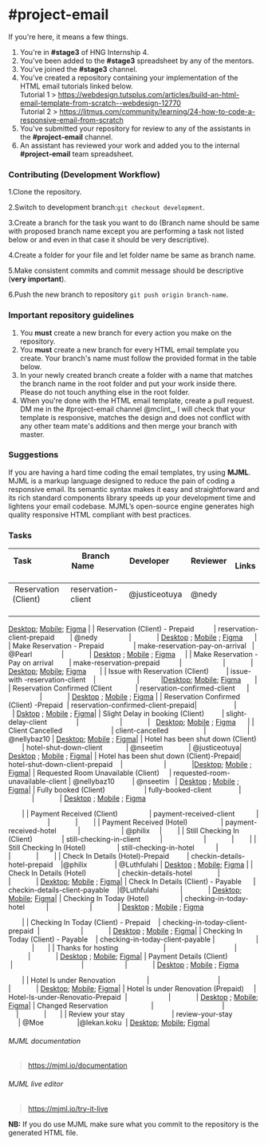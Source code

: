 # #project-email

If you're here, it means a few things.

1.  You're in <strong>#stage3</strong> of HNG Internship 4.
2.  You've been added to the <strong>#stage3</strong> spreadsheet by any of the mentors.
3.  You've joined the <strong>#stage3</strong> channel.
4.  You've created a repository containing your implementation of the HTML email tutorials linked below.
    <br>
    Tutorial 1 > https://webdesign.tutsplus.com/articles/build-an-html-email-template-from-scratch--webdesign-12770
    <br>
    Tutorial 2 > https://litmus.com/community/learning/24-how-to-code-a-responsive-email-from-scratch
5.  You've submitted your repository for review to any of the assistants in the <strong>#project-email</strong> channel.
6.  An assistant has reviewed your work and added you to the internal <strong>#project-email</strong> team spreadsheet.


### Contributing (Development Workflow)
1.Clone the repository. 

2.Switch to development branch:```git checkout development```.

3.Create a branch for the task you want to do (Branch name should be same with proposed branch name except you are performing a task not listed below or and even in that case it should be very descriptive).

4.Create a folder for your file and let folder name be same as branch name.

5.Make consistent commits and commit message should be descriptive (<strong>very important</strong>).

6.Push the new branch to repository ```git push origin branch-name```.

### Important repository guidelines

1.  You <strong>must</strong> create a new branch for every action you make on the repository.
2.  You <strong>must</strong> create a new branch for every HTML email template you create. Your branch's name must follow the provided format in the table below.
3.  In your newly created branch create a folder with a name that matches the branch name in the root folder and put your work inside there. Please do not touch anything else in the root folder.
4.  When you're done with the HTML email template, create a pull request. DM me in the #project-email channel @mclint\_, I will check that your template is responsive, matches the design and does not conflict with any other team mate's additions and then merge your branch with master.

### Suggestions

If you are having a hard time coding the email templates, try using <strong>MJML</strong>.
<br>
MJML is a markup language designed to reduce the pain of coding a responsive email. Its semantic syntax makes it easy and straightforward and its rich standard components library speeds up your development time and lightens your email codebase. MJML’s open-source engine generates high quality responsive HTML compliant with best practices.
### Tasks
| Task                                     | Branch Name                       | Developer            | Reviewer    | Links|
| ---------------------------------------- | --------------------------------- | -------------------- | ----------- |------|
| Reservation (Client)                     | reservation-client                | @justiceotuya        | @nedy       |
[Desktop](https://res.cloudinary.com/teexee19/image/upload/v1523723556/Reservation%20is%20being%20processed%28client%29/Reservation.png);
[Mobile](https://res.cloudinary.com/teexee19/image/upload/v1523723555/Reservation%20is%20being%20processed%28client%29/mobile_size_reservation_processed.png);
[Figma](https://www.figma.com/file/EScD1TxAH8gILZKSXRFVIwtM/Reservation-is-being-processed-(Client))
|
| Reservation (Client) - Prepaid           | reservation-client-prepaid        | @nedy                |             | [Desktop](https://res.cloudinary.com/teexee19/image/upload/v1523723556/Reservation%20is%20being%20processed%28client%29/Reservation-1.png) ;
[Mobile](https://res.cloudinary.com/teexee19/image/upload/v1523723555/Reservation%20is%20being%20processed%28client%29/mobile_size_prepaid_reservation_processed.png) ;
[Figma](https://www.figma.com/file/EScD1TxAH8gILZKSXRFVIwtM/Reservation-is-being-processed-(Client))      |
| Make Reservation - Prepaid               | make-reservation-pay-on-arrival   | @Pearl               |             | [Desktop](https://res.cloudinary.com/teexee19/image/upload/v1523819875/Make%20reservation/Make_Reservation_Prepaid.png) ; [Mobile](https://res.cloudinary.com/teexee19/image/upload/v1523819876/Make%20reservation/mobile_size_Pre-paid.png) ;
[Figma](https://www.figma.com/file/crVkECZ3V9eyomXeFZ7nQV/Make-reservation-Hotel)     |
| Make Reservation - Pay on arrival        | make-reservation-prepaid          |                      |             | [Desktop](https://res.cloudinary.com/teexee19/image/upload/v1523819882/Make%20reservation/mobile_size_Pay_on_arrival.png);
[Mobile](https://res.cloudinary.com/teexee19/image/upload/v1523819876/Make%20reservation/Make_Reservation_Pay_on_arrival.png);
[Figma](https://www.figma.com/file/crVkECZ3V9eyomXeFZ7nQV/Make-reservation-Hotel)       |
| Issue with Reservation (Client)          | issue-with -reservation-client    |                      |             |[Desktop](https://res.cloudinary.com/teexee19/image/upload/v1523819904/Make%20reservation/Issue_with_reservation_Client.png);
[Mobile](https://res.cloudinary.com/teexee19/image/upload/v1523819877/Make%20reservation/mobile_size_Issue_with_reservation.png);
[Figma](https://www.figma.com/file/crVkECZ3V9eyomXeFZ7nQV/Make-reservation-Hotel)       |
| Reservation Confirmed (Client            | reservation-confirmed-client      |                      |             | 
[Desktop](https://res.cloudinary.com/teexee19/image/upload/v1523723523/Reservation%20Confirmation/Reservation_confirmed_Client.png) ; 
[Mobile](https://res.cloudinary.com/teexee19/image/upload/v1523723523/Reservation%20Confirmation/mobile_size_Reservation_confirmed.png) ;
[Figma](https://www.figma.com/file/NBqefPVlbur8kW2EfgYmfR5Q/Reservation-confirmed-(Client))
|
| Reservation Confirmed (Client) -Prepaid  | reservation-confirmed-client-prepaid|                    |             | 
[Dsktop](https://res.cloudinary.com/teexee19/image/upload/v1523723523/Reservation%20Confirmation/Prepaid.png) ;
[Mobile](https://res.cloudinary.com/teexee19/image/upload/v1523723523/Reservation%20Confirmation/mobile_size-1_reservation_confirmed.png) ;
[Figma](https://www.figma.com/file/NBqefPVlbur8kW2EfgYmfR5Q/Reservation-confirmed-(Client))|
| Slight Delay in booking (Client)         | slight-delay-client               |                      |             |  
[Desktop](https://res.cloudinary.com/teexee19/image/upload/v1523723629/Slight%20delay%20in%20booking%28client%29/slight_delay.png);
[Mobile](https://res.cloudinary.com/teexee19/image/upload/v1523723628/Slight%20delay%20in%20booking%28client%29/mobile_size.png) ;
[Figma](https://www.figma.com/file/ZVdrXvyj1xoYXPxPWFPF1uwG/Slight-delay-in-booking(client))
      |
| Client Cancelled                         | client-cancelled                  |                      | @nellybaz10 |
[Desktop](https://res.cloudinary.com/teexee19/image/upload/v1523725101/Cancellation%20Request/client_cancelled.png);
[Mobile](https://res.cloudinary.com/teexee19/image/upload/v1523725101/Cancellation%20Request/mobile_size_client_cancelled.png) ;
[Figma](https://www.figma.com/file/M4WwbnK3MmyIEaTSiuf1SGmZ/cancelation-requests)|
| Hotel has been shut down (Client)        | hotel-shut-down-client            | @nseetim             | @justiceotuya| 
[Desktop](https://res.cloudinary.com/teexee19/image/upload/v1523723415/Hotel%20has%20been%20shut%20down%20%28client%29/hotel_has_been_shutdown.png) ;
[Mobile](https://res.cloudinary.com/teexee19/image/upload/v1523723415/Hotel%20has%20been%20shut%20down%20%28client%29/mobile_size_hotel_shut_down.png) ;
[Figma](https://www.figma.com/file/cptnHmPUxqluT4eCMjP2fl32/Hotel-has-been-shut-down-(client))|
| Hotel has been shut down (Client)-Prepaid| hotel-shut-down-client-prepaid    |                      |             |[Desktop](https://res.cloudinary.com/teexee19/image/upload/v1523723416/Hotel%20has%20been%20shut%20down%20%28client%29/prepaid.png);
[Mobile](https://res.cloudinary.com/teexee19/image/upload/v1523723416/Hotel%20has%20been%20shut%20down%20%28client%29/mobile_size-1_hotel_shut_down.png) ;
[Figma](https://www.figma.com/file/cptnHmPUxqluT4eCMjP2fl32/Hotel-has-been-shut-down-(client))|
| Requested Room Unavailable (Client)      | requested-room-unavailable-client | @nellybaz10          | @nseetim    | 
[Desktop](https://res.cloudinary.com/teexee19/image/upload/v1523725101/Cancellation%20Request/requested_room_unavailable-1.png) ;
[Mobile](https://res.cloudinary.com/teexee19/image/upload/v1523725101/Cancellation%20Request/mobile_size_room_unavailable.png) ;
[Figma](https://www.figma.com/file/M4WwbnK3MmyIEaTSiuf1SGmZ/cancelation-requests)|
| Fully booked (Client)                    | fully-booked-client               |                      |             | 
[Desktop](https://res.cloudinary.com/teexee19/image/upload/v1523723366/fully%20booked/fully_booked.png) ;
[Mobile](https://res.cloudinary.com/teexee19/image/upload/v1523723366/fully%20booked/mobile_size_fully_booked.png) ;
[Figma](https://www.figma.com/file/aX7ldoqF3jHZUq5PUhMHdGf5/fully-booked)


       |
| Payment Received (Client)                | payment-received-client           |                      |             |        |
| Payment Received (Hotel)                 | payment-received-hotel            |                      | @philix     |        |
| Still Checking In (Client)               | still-checking-in-client          |                      |             |        |
| Still Checking In (Hotel)                | still-checking-in-hotel           |                      |             |        |
| Check In Details (Hotel)-Prepaid         | checkin-details-hotel-prepaid     |@philix               | @Luthfulahi |
[Desktop](https://res.cloudinary.com/teexee19/image/upload/v1523723390/HERE%20ARE%20YOUR%20DETAILS%20FOR%20YOUR%20CHECK-IN%20AT%20%24Hotel_name/prepaid_HERE_ARE_YOUR_DETAILS_FOR_YOUR_CHECK-IN_AT_Hotel_name.png) ;
[Mobile](https://res.cloudinary.com/teexee19/image/upload/v1523723390/HERE%20ARE%20YOUR%20DETAILS%20FOR%20YOUR%20CHECK-IN%20AT%20%24Hotel_name/mobile_size-1.png);
[Figma](https://www.figma.com/file/KlyAcSnLxG7e92hB8nPaiEqo/HERE-ARE-YOUR-DETAILS-FOR-YOUR-CHECK-IN-AT-%24Hotel_name) |
| Check In Details (Hotel)                 | checkin-details-hotel             |                      |             |
[Dexktop](https://res.cloudinary.com/teexee19/image/upload/v1523723390/HERE%20ARE%20YOUR%20DETAILS%20FOR%20YOUR%20CHECK-IN%20AT%20%24Hotel_name/client_will_be_checking_in.png);
[Mobile](https://res.cloudinary.com/teexee19/image/upload/v1523723391/HERE%20ARE%20YOUR%20DETAILS%20FOR%20YOUR%20CHECK-IN%20AT%20%24Hotel_name/mobile_size-2.png) ;
[Figma](https://www.figma.com/file/KlyAcSnLxG7e92hB8nPaiEqo/HERE-ARE-YOUR-DETAILS-FOR-YOUR-CHECK-IN-AT-%24Hotel_name)|
| Check In Details (Client) - Payable      | checkin-details-client-payable    |@Luthfulahi           |             | 
[Desktop](https://res.cloudinary.com/teexee19/image/upload/v1523723390/HERE%20ARE%20YOUR%20DETAILS%20FOR%20YOUR%20CHECK-IN%20AT%20%24Hotel_name/Payable_HERE_ARE_YOUR_DETAILS_FOR_YOUR_CHECK-IN_AT_Hotel_name.png);
[Mobile](https://res.cloudinary.com/teexee19/image/upload/v1523723391/HERE%20ARE%20YOUR%20DETAILS%20FOR%20YOUR%20CHECK-IN%20AT%20%24Hotel_name/mobile_size.png);
[Figma](https://www.figma.com/file/KlyAcSnLxG7e92hB8nPaiEqo/HERE-ARE-YOUR-DETAILS-FOR-YOUR-CHECK-IN-AT-%24Hotel_name)|
| Checking In Today (Hotel)                | checking-in-today-hotel           |                      |             |
[Desktop](https://res.cloudinary.com/teexee19/image/upload/v1523722543/Are%20you%20still%20checking%20into%20%24Hotel_name_%20client%20is%20still%20checking%20in/client_is_still_checking_in.png) ;
[Mobile](https://res.cloudinary.com/teexee19/image/upload/v1523722543/Are%20you%20still%20checking%20into%20%24Hotel_name_%20client%20is%20still%20checking%20in/mobile_size-1.png) ;
[Figma](https://www.figma.com/file/QruVmP2C8iWq9TkrKm9V1s3Y/Are-you-still-checking-into-%24Hotel_name%2F-client-is-still-checking-in)


        |
| Checking In Today (Client) - Prepaid     | checking-in-today-client-prepaid  |                      |             |
[Desktop](https://res.cloudinary.com/teexee19/image/upload/v1523819579/Are%20you%20still%20checking%20into%20%24Hotel_name_%20client%20is%20still%20checking%20in/Are_You_still_Checking_Into_Southern_Sun_Hotel_.png) ;
[Mobile](https://res.cloudinary.com/teexee19/image/upload/v1523722543/Are%20you%20still%20checking%20into%20%24Hotel_name_%20client%20is%20still%20checking%20in/mobile_size.png) ;
[Figma](https://www.figma.com/file/QruVmP2C8iWq9TkrKm9V1s3Y/Are-you-still-checking-into-%24Hotel_name%2F-client-is-still-checking-in)|
| Checking In Today (Client) - Payable     | checking-in-today-client-payable  |                      |             |       |
| Thanks for hosting                       |                                   |                      |             |
[Desktop](https://res.cloudinary.com/teexee19/image/upload/v1523723637/THANKS%20FOR%20HOSTING%20OUR%20CLIENT%20%28hotel%29/thanks_for_hosting_our_client.png) ;
[Mobile](https://res.cloudinary.com/teexee19/image/upload/v1523723637/THANKS%20FOR%20HOSTING%20OUR%20CLIENT%20%28hotel%29/mobile_size.png);
[Figma](https://www.figma.com/file/RPPEzQs3ym4FzSOl5DnymtFx/THANKS-FOR-HOSTING-OUR-CLIENT-(hotel))|
| Payment Details (Client)                 |                                   |                      |             |
[Desktop](https://res.cloudinary.com/teexee19/image/upload/v1523723459/Payment%20details%20%28Client%29/Payment_Breakdown.png) ;
[Mobile](https://res.cloudinary.com/teexee19/image/upload/v1523723459/Payment%20details%20%28Client%29/mobile_size.png) ;
[Figma](https://www.figma.com/file/BamIXy0sxLNrQrYaxjmuJfcX/Payment--details-(Client))


        |
| Hotel Is under Renovation                |                                   |                      |             | 
[Desktop](https://res.cloudinary.com/teexee19/image/upload/v1523820085/Hotel%20Is%20Under%20Renovation%20%28client%29/Hotel_Is_Under_Renovation_client.png);
[Mobile](https://res.cloudinary.com/teexee19/image/upload/v1523820085/Hotel%20Is%20Under%20Renovation%20%28client%29/mobile_size.png);
[Figma](https://www.figma.com/file/CPnvu5MiCKt5ruh4TPaFPcqn/Hotel-Is-Under-Renovation-(client)?node-id=23%3A193)|
| Hotel Is under Renovation (Prepaid)      | Hotel-Is-under-Renovatio-Prepaid  |                      |             | 
[Desktop](https://res.cloudinary.com/teexee19/image/upload/v1523820086/Hotel%20Is%20Under%20Renovation%20%28client%29/Prepaid.png) ;
[Mobile](https://res.cloudinary.com/teexee19/image/upload/v1523820085/Hotel%20Is%20Under%20Renovation%20%28client%29/mobile_size-1.png);
[Figma](https://www.figma.com/file/CPnvu5MiCKt5ruh4TPaFPcqn/Hotel-Is-Under-Renovation-(client)?node-id=23%3A193)|
| Changed Reservation                      |                                   |                      |             |       |
| Review your stay                         | review-your-stay                  | @Moe                 |@lekan.koku  |
[Desktop](https://res.cloudinary.com/teexee19/image/upload/v1523723580/Review%20your%20stay%20at%20%24Hotel_name/Review.png);
[Mobile](https://res.cloudinary.com/teexee19/image/upload/v1523723577/Review%20your%20stay%20at%20%24Hotel_name/mobile_size.png);
[Figma](https://www.figma.com/file/cw7j3Uu48hQ1EjPVjkDNXhEM/Review-your-stay-at-%24Hotel_name)|





###### MJML documentation

> https://mjml.io/documentation

###### MJML live editor

> https://mjml.io/try-it-live

<strong>NB:</strong> If you do use MJML make sure what you commit to the repository is the generated HTML file.

